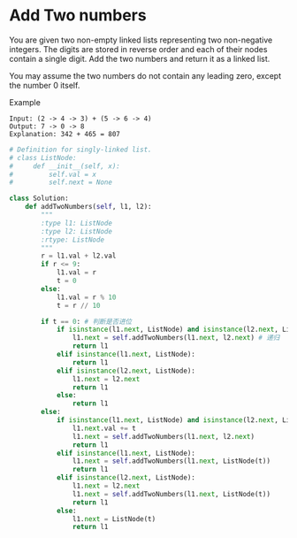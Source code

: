 # Add Two numbers

You are given two non-empty linked lists representing two non-negative integers. The digits are stored in reverse order and each of their nodes contain a single digit. Add the two numbers and return it as a linked list.

You may assume the two numbers do not contain any leading zero, except the number 0 itself.

Example

```
Input: (2 -> 4 -> 3) + (5 -> 6 -> 4)
Output: 7 -> 0 -> 8
Explanation: 342 + 465 = 807
```

```Python
# Definition for singly-linked list.
# class ListNode:
#     def __init__(self, x):
#         self.val = x
#         self.next = None

class Solution:
    def addTwoNumbers(self, l1, l2):
        """
        :type l1: ListNode
        :type l2: ListNode
        :rtype: ListNode
        """
        r = l1.val + l2.val
        if r <= 9:
            l1.val = r
            t = 0
        else:
            l1.val = r % 10
            t = r // 10

        if t == 0: # 判断是否进位
            if isinstance(l1.next, ListNode) and isinstance(l2.next, ListNode):
                l1.next = self.addTwoNumbers(l1.next, l2.next) # 递归
                return l1
            elif isinstance(l1.next, ListNode):
                return l1
            elif isinstance(l2.next, ListNode):
                l1.next = l2.next
                return l1
            else:
                return l1
        else:
            if isinstance(l1.next, ListNode) and isinstance(l2.next, ListNode):
                l1.next.val += t
                l1.next = self.addTwoNumbers(l1.next, l2.next)
                return l1
            elif isinstance(l1.next, ListNode):
                l1.next = self.addTwoNumbers(l1.next, ListNode(t))
                return l1
            elif isinstance(l2.next, ListNode):
                l1.next = l2.next
                l1.next = self.addTwoNumbers(l1.next, ListNode(t))
                return l1
            else:
                l1.next = ListNode(t)
                return l1
```
